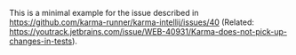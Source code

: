 This is a minimal example for the issue described in https://github.com/karma-runner/karma-intellij/issues/40 (Related: https://youtrack.jetbrains.com/issue/WEB-40931/Karma-does-not-pick-up-changes-in-tests).
